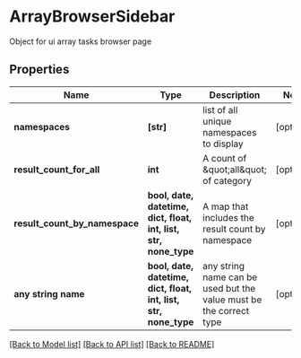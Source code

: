 # ArrayBrowserSidebar

Object for ui array tasks browser page

## Properties
Name | Type | Description | Notes
------------ | ------------- | ------------- | -------------
**namespaces** | **[str]** | list of all unique namespaces to display | [optional] 
**result_count_for_all** | **int** | A count of \&quot;all\&quot; of category | [optional] 
**result_count_by_namespace** | **bool, date, datetime, dict, float, int, list, str, none_type** | A map that includes the result count by namespace | [optional] 
**any string name** | **bool, date, datetime, dict, float, int, list, str, none_type** | any string name can be used but the value must be the correct type | [optional]

[[Back to Model list]](../README.md#documentation-for-models) [[Back to API list]](../README.md#documentation-for-api-endpoints) [[Back to README]](../README.md)


